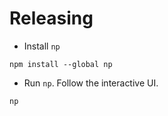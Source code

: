 # Releasing

* Install `np`

```
npm install --global np
```

* Run `np`. Follow the interactive UI.

```
np
```
